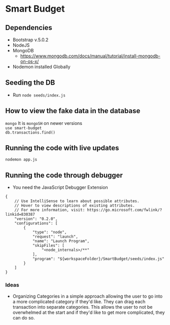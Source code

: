 # Smart Budget

## Dependencies
- Bootstrap v.5.0.2
- NodeJS
- MongoDB
    - https://www.mongodb.com/docs/manual/tutorial/install-mongodb-on-os-x/ 
- Nodemon installed Globally

## Seeding the DB
- Run `node seeds/index.js`

## How to view the fake data in the database
`mongo` It is `mongoSH` on newer versions\
`use smart-budget`\
`db.transactions.find()`


## Running the code with live updates
`nodemon app.js`

## Running the code through debugger
* You need the JavaScript Debugger Extension
```
{
    // Use IntelliSense to learn about possible attributes.
    // Hover to view descriptions of existing attributes.
    // For more information, visit: https://go.microsoft.com/fwlink/?linkid=830387
    "version": "0.2.0",
    "configurations": [
        {
            "type": "node",
            "request": "launch",
            "name": "Launch Program",
            "skipFiles": [
                "<node_internals>/**"
            ],
            "program": "${workspaceFolder}/SmartBudget/seeds/index.js"
        }
    ]
}
```

### Ideas

- Organizing Categories in a simple approach allowing the user to go into a more complicated category if they'd like. They can drag each transaction into separate categories. This allows the user to not be overwhelmed at the start and if they'd like to get more complicated, they can do so.

